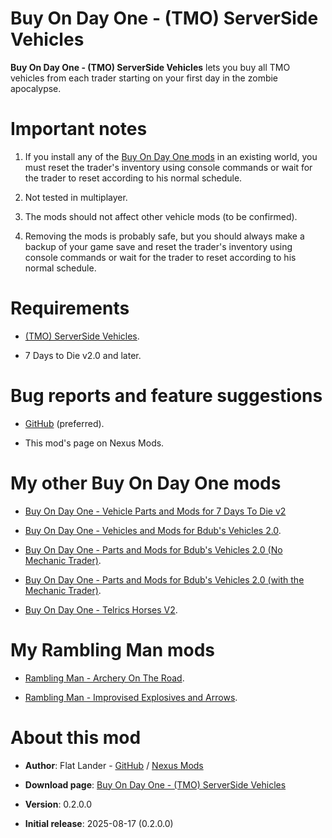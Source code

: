 # Buy On Day One - (TMO) ServerSide Vehicles

**Buy On Day One - (TMO) ServerSide Vehicles** lets you buy all TMO vehicles from each trader starting on your first day in the zombie apocalypse. 

# Important notes

1. If you install any of the [Buy On Day One mods](https://next.nexusmods.com/profile/flatlanderone/mods) in an existing world, you must reset the trader's inventory using console commands or wait for the trader to reset according to his normal schedule.

2. Not tested in multiplayer.

3. The mods should not affect other vehicle mods (to be confirmed).

4. Removing the mods is probably safe, but you should always make a backup of your game save and reset the trader's inventory using console commands or wait for the trader to reset according to his normal schedule.


# Requirements

- [(TMO) ServerSide Vehicles](https://www.nexusmods.com/7daystodie/mods/6355).

- 7 Days to Die v2.0 and later.

# Bug reports and feature suggestions

- [GitHub](https://github.com/flatlanderone/flatlander-releases/issues) (preferred).

- This mod's page on Nexus Mods.

# My other Buy On Day One mods

- [Buy On Day One - Vehicle Parts and Mods for 7 Days To Die v2](https://www.nexusmods.com/7daystodie/mods/8357)

- [Buy On Day One - Vehicles and Mods for Bdub's Vehicles 2.0](https://www.nexusmods.com/7daystodie/mods/8565).

- [Buy On Day One - Parts and Mods for Bdub's Vehicles 2.0 (No Mechanic Trader)](https://www.nexusmods.com/7daystodie/mods/8566).

- [Buy On Day One - Parts and Mods for Bdub's Vehicles 2.0 (with the Mechanic Trader)](https://www.nexusmods.com/7daystodie/mods/8581).

- [Buy On Day One - Telrics Horses V2](https://www.nexusmods.com/7daystodie/mods/8371).

# My Rambling Man mods

- [Rambling Man - Archery On The Road](https://www.nexusmods.com/7daystodie/mods/8512).

- [Rambling Man - Improvised Explosives and Arrows](https://www.nexusmods.com/7daystodie/mods/8456).

# About this mod

- **Author**: Flat Lander - [GitHub](https://github.com/flatlanderone/flatlander-releases) / [Nexus Mods](https://next.nexusmods.com/profile/flatlanderone)

- **Download page**: [Buy On Day One - (TMO) ServerSide Vehicles](https://www.nexusmods.com/7daystodie/mods/8378)

- **Version**: 0.2.0.0

- **Initial release**: 2025-08-17 (0.2.0.0)
